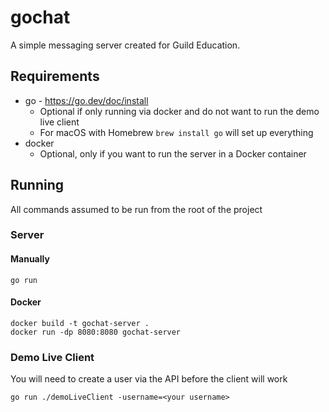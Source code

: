 # gochat
A simple messaging server created for Guild Education.

## Requirements
- go - https://go.dev/doc/install
  - Optional if only running via docker and do not want to run the demo live client
  - For macOS with Homebrew `brew install go` will set up everything
- docker
  - Optional, only if you want to run the server in a Docker container

## Running
All commands assumed to be run from the root of the project
### Server
#### Manually
```shell
go run
```
#### Docker
```shell
docker build -t gochat-server .
docker run -dp 8080:8080 gochat-server
```
### Demo Live Client
You will need to create a user via the API before the client will work
```shell
go run ./demoLiveClient -username=<your username>
```